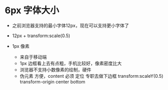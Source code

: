 # 6px 字体大小

- 之前浏览器支持的最小字体12px，现在可以支持更小字体了
- 12px + transform:scale(0.5)

- 1px 像素
  - 来自于移动端
  - 1px 边框看上去有点粗，手机比较好，像素密度比大
  - 浏览器不支持小数像素的绘制，硬件
  - 伪元素
    方便，content 必须
    定位 专职去做下边框
    transform:scaleY(0.5)
    transform-origin center bottom
